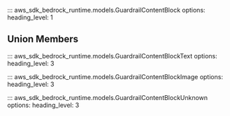 ::: aws_sdk_bedrock_runtime.models.GuardrailContentBlock
    options:
        heading_level: 1

## Union Members

::: aws_sdk_bedrock_runtime.models.GuardrailContentBlockText
    options:
        heading_level: 3

::: aws_sdk_bedrock_runtime.models.GuardrailContentBlockImage
    options:
        heading_level: 3

::: aws_sdk_bedrock_runtime.models.GuardrailContentBlockUnknown
    options:
        heading_level: 3
